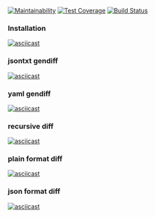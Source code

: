 [![Maintainability](https://api.codeclimate.com/v1/badges/f2371655977d1a500b73/maintainability)](https://codeclimate.com/github/eg-b/python-project-lvl2/maintainability)
[![Test Coverage](https://api.codeclimate.com/v1/badges/f2371655977d1a500b73/test_coverage)](https://codeclimate.com/github/eg-b/python-project-lvl2/test_coverage)
[![Build Status](https://travis-ci.com/eg-b/python-project-lvl2.svg?branch=master)](https://travis-ci.com/eg-b/python-project-lvl2)

### Installation

[![asciicast](https://asciinema.org/a/g2sWU1Tc52NyT47X7Pp2Fnl4U.svg)](https://asciinema.org/a/g2sWU1Tc52NyT47X7Pp2Fnl4U)

### jsontxt gendiff

[![asciicast](https://asciinema.org/a/1eTcs9fW7SMawCBtO5uWwN30T.svg)](https://asciinema.org/a/1eTcs9fW7SMawCBtO5uWwN30T)

### yaml gendiff

[![asciicast](https://asciinema.org/a/pBc59xrM2LviG556BPvuqoDRw.svg)](https://asciinema.org/a/pBc59xrM2LviG556BPvuqoDRw)

### recursive diff

[![asciicast](https://asciinema.org/a/2Gwo37yJRwvUsRyzosmNk22AY.svg)](https://asciinema.org/a/2Gwo37yJRwvUsRyzosmNk22AY)

### plain format diff

[![asciicast](https://asciinema.org/a/jPwnvVQ5UL42GxAqLtuyUWcfx.svg)](https://asciinema.org/a/jPwnvVQ5UL42GxAqLtuyUWcfx)

### json format diff

[![asciicast](https://asciinema.org/a/RBpjnwEDImzFeAgp4JLYwUzeE.svg)](https://asciinema.org/a/RBpjnwEDImzFeAgp4JLYwUzeE)